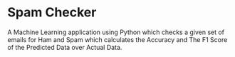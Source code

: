 # Spam Checker 

A Machine Learning application using Python which checks a given set
of emails for Ham and Spam which calculates the Accuracy and The F1
Score of the Predicted Data over Actual Data.
